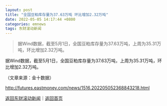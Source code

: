 ```yaml
---
layout: post
title: "全国豆粕库存量为37.63万吨 环比增加2.32万吨"
date: 2022-05-05 14:17:44 +0800
categories: emnews
tags: 东财滚动新闻
---
```

> 据Wind数据，截至5月1日，全国豆粕库存量为37.63万吨，上周为35.31万吨，环比增加2.32万吨。

<p>据Wind数据，截至5月1日，全国豆粕库存量为37.63万吨，上周为35.31万吨，环比增加2.32万吨。</p><p class="em_media">（文章来源：金十数据）</p>

<http://futures.eastmoney.com/news/1516,202205052368843218.html>

[返回东财滚动新闻](//finews.withounder.com/emnews/)｜[返回首页](//finews.withounder.com/)